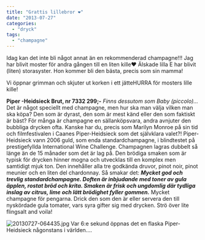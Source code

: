 ```yaml
---
title: "Grattis lillebror ❤"
date: "2013-07-27"
categories: 
  - "dryck"
tags: 
  - "champagne"
---
```


Idag kan det inte bli något annat än en rekommenderad champagne!!! Jag har blivit moster för andra gången till en liten kille❤ Älskade lilla E har blivit (liten) storasyster. Hon kommer bli den bästa, precis som sin mamma!

Vi öppnar grimman och skjuter ut korken i ett jätteHURRA för mosters lille kille!

**Piper -Heidsieck Brut, nr 7332 299;-** _Finns dessutom som Baby (piccolo)..._ Det är något speciellt med champagne, men hur ska man välja vilken man ska köpa? Den som är dyrast, den som är mest känd eller den som faktiskt är bäst? För många är champagne en sällanköpsvara, andra avnjuter den bubbliga drycken ofta. Kanske har du, precis som Marilyn Monroe på sin tid och filmfestivalen i Caanes Piper-Heidsieck som det självklara valet?! Piper-Heidsieck vann 2006 guld, som enda standardchampagne, i blindtestet på prestigefyllda International Wine Challenge. Champagnen lagras dubbelt så länge än de 15 månader som det är lag på. Den brödiga smaken som är typisk för drycken hinner mogna och utvecklas till en komplex men samtidigt mjuk ton. Den innehåller alla tre godkända druvor, pinot noir, pinot meunier och en liten del chardonnay. Så smakar det: _**Mycket god och trevlig standardchampagne. Doften är inbjudande med toner av gula äpplen, rostat bröd och krita. Smaken är frisk och ungdomlig där tydliga inslag av citrus, lime och lätt brödighet fyller gommen.**_ Mycket champagne för pengarna. Drick den som den är eller servera den till nyskördade gula tomater, vars syra gifter sig med drycken. Strö över lite flingsalt and voila!  
  
![20130727-064435.jpg](/static/img/20130727-064435.jpg) Var 6:e sekund öppnas det en flaska Piper-Heidsieck någonstans i världen....
